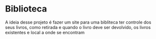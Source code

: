# Biblioteca
A ideia desse projeto é fazer um site para uma bibliteca ter controle dos seus livros, como retirada e quando o livro deve ser devolvido, os livros existentes e local a onde se encontram
